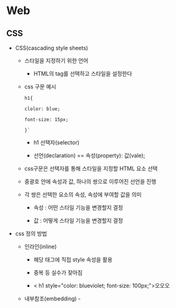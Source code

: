 # Web

## CSS

- CSS(cascading style sheets)
  
  - 스타일을 지정하기 위한 언어
    
    - HTML의 tag를 선택하고 스타일을 설정한다
  
  - css 구문 예시
    
    ```
    h1{
    
    clolor: blue;
    
    font-size: 15px;
    
    }`
    ```
    
    - h1 선택자(selector)
    
    - 선언(declaration) == 속성(property): 값(vale);
  
  - css구문은 선택자를 통해 스타일을 지정할 HTML 요소 선택
  
  - 중괄호 안에 속성과 값, 하나의 쌍으로 이루어진 선언을 진행
  
  - 각 쌍은 선택한 요소의 속성, 속성에 부여할 값을 의미
    
    - 속성 : 어떤 스타일 기능을 변경할지 결정
    
    - 값 : 어떻게 스타일 기능을 변경할지 결정

- css 정의 방법
  
  - 인라인(inline)
    
    - 해당 태그에 직접 style 속성을 활용
    
    - 중복 등 실수가 잦아짐
    
    - < h1 style="color: blueviolet; font-size: 100px;">오오오</h1></h1>
  
  - 내부참조(embedding) - <style>
    
    - head태그 내에 style 태그 지정
    
    - 코드가 너무 길어지는 단점
    
    - < style>
      
          h1 {
          
            color: red;
          
            font-size: 40px;
          
          }
      
        < /style>
  
  - 외부참조(link file) - 분리된 css 파일
    
    - 외부 css 파일을 헤드 태그 내 link 태그로 불러오기
    
    - 가장많이 사용
    
    -  <link rel="stylesheet" href="파일명.css">

- CSS with 개발자 도구
  
  - styles : 해당 요소에 선언된 모든 css
  
  - computed : 해당 요소에 최종 계산된 css

- CSS selectors
  
  - 선택자 유형
    
    - 기본 선택자
      
      - 전체선택자(*), 요소선택자(h2, h3 ...)
      
      - 클래스 선택자(.클래스), 아이디 선택자(#아이디), 속성선택자
    
    - 결합자(combinators)
      
      - 자손결합자(.box p), 자식결합자(.box > p)
      
      - 일반형제결합자, 인접 형제 결합자
    
    - 의사 클래스/요소(pseudo class)
      
      - 링크, 동적 의사 클래스
      
      - 구조적의사 클래스, 기타의사 클래스, 의사 엘리먼트, 속성 선택자
  
  - CSS 선택자 정리
    
    - 요소선택자
      
      - HTML 태그를 직접 선택
    
    - 클래스(class) 선택자
      
      - 마침표(.)로 시작하며, 해당 클래스가 적용된 항목을 선택
    
    - 아이디(id) 선택자
      
      - #으로 시작하며, 해당 아이디가 적용된 항목을 선택
      
      - 일반적으로 하나의 문서에 1번 사용
      
      - 여러 번 사용해도 동작하지만, 단일 id 사용을 권장
  
  - CSS 적용 우선순위(cascading order)
    
    1. 중요도(importance) - 사용시 주의
       
       - `!importance` 사용하면 우선순위
    
    2. 우선순위(specificity)
       
       - 범위가 좁을수록 강하다
       
       - 1. 속성 값 뒤에 `!important` 를 붙인 속성
         2. `HTML`에서 [`style`](https://ofcourse.kr/html-course/%ED%83%9C%EA%B7%B8%EC%9D%98-%EC%86%8D%EC%84%B1#style-%EC%86%8D%EC%84%B1)을 직접 지정한 속성
         3. `#id` 로 지정한 속성
         4. `.클래스`, `:추상클래스` 로 지정한 속성
         5. `태그이름` 으로 지정한 속성
         6. 상위 객체에 의해 **상속**된 속성
       
       - **같은 우선순위가 중복으로 나오면 CSS 파일에서 뒤에 있는 설정으로 나오게 된다.**
    
    3. css 파일 로딩 순서
  
  - CSS 상속
    
    - css는 상속을 통해 부모 요소의 속성을 자식에게 상속한다.
    
    - 속성 중에는 상속이 되는 것과 되지 않는 것이 있다.
      
      - 상속되는 것 : text요소(font, color, text-align), opacity, visibility
      
      - 상속되지 않는 것 : box model 요소(width, height, margin, padding, border, box-sizing, display), position관련요소(position, top/right/left/bottom, z-index)
  
  - 크기 단위
    
    - px(픽셀)
      
      - 모니터 해상도의 한 화소인 '픽셀'기준
      
      - 픽셀의 크기는 변하지 않기 떄문에 고정적인 단위
    
    - %
      
      - 백분율 단위
      
      - 가변적인 레이아웃에서 자주 사용
    
    - em
      
      - (바로 위, 부모요소에 대한) 상속의 영향을 받음
      
      - 배수 단위, 요소에 지정된 사이즈에 상대적인 사이즈를 갖음
    
    - rem
      
      - (바로 위, 부모요소에 대한) 상속의 영향을 받지 않음
      
      - 최상위 요소(HTML)의 사이즈 기준으로 배수 단위를 갖음
    
    - viewport
      
      - 웹페이지를 방문한 유저에게 바로 보이게 되는 웹 컨텐츠의 영역(디바이스 화면)
      
      - 디바이스의 viewport를 기준으로 상대적인 사이즈가 결정
      
      - vw(가로), vh(세로), vmin(최소), vmax(최대)
  
  - 색상 단위
    
    - 색상키워드(background-color : red;)
      
      - 대소문자 구분 안함
      
      - 특정색을 직접 글자로 나타냄
    
    - RGB색상(background-color : rgb(0,255,0);) (background-color : #000000;)
      
      - 16진수 표기법 혹은 함수형 표기법을 사용해 특정 색 표현
    
    - HSL 색상(background-color : hsl(0, 100%, 50%);)
      
      - 색상, 채도, 명도를 통해 특정 색을 표현하는 방식
    
    - a는 alpha 투명도
      
      - (background-color : rgba(0,255,0, 0);) 
      
      - (background-color : hsla(0, 100%, 50%, 0);)
  
  ## CSS Selectors
  
  - 결합자(combinators)
    
    - 자손결합자(공백)
      
      - selectorA 하위의 모든 selectorB요소
      
      - A의 하위나 하위의 하위 모두 영향을 미침
    
    - 자식결합자(>)
      
      - selectorA 바로 아래의 selectorB요소
      
      - A의 하위에는 영향을 미치나 하위의 하위에는 영향을 못미침
    
    - 일반 형제 결합자(~)
      
      - selectorA의 형제 요소 중 뒤에 위치하는 selectorB 요소를 모두 선택
      
      - 같은 레벨의 A뒤에 나오는 것에 영향
    
    - 인접 형제 결합자(+)
      
      - selectorA의 형제 요소 중 바로 뒤에 위치하는 selectorB 요소를 선택
      
      - 같은 레벨의 A 바로 뒤에만 영향
  
  ## CSS box model
  
  - 모든 HTML요소는 네모(박스모델)이다.
  
  - 위에서부터 아래로, 왼쪽에서 오른쪽으로 쌓인다.
  
  - 박스는 4가지 영역으로 이루어짐
    
    - margin : 테두리와 다른 테두리 사이의 공간
    
    - border : 테두리
      
      - 너비(width), 높이(height), 테두리 두께, 테두리 모양 등을 선택
    
    - padding : 내용과 테두리 사이의 공간
    
    - content : 내용
  
  - box size는 기본적으로 content box의 크기를 말함
  
  - 상황에 따라 border box를 box size로 볼 수 있음

## CSS Display

- 모든 요소는 네모(박스모델)이고 좌측 상단에 배치

- display에 따라 크기와 배치가 달라진다.

- display : block
  
  - 줄바꿈이 일어나는 요소
  
  - 화면 크기 전체의 가로 폭을 차지한다
  
  - 블록레벨 요소 안에 인라인 레벨 요소가 들어갈 수 있음
  
  - 대표적인 블록레벨 요소
    
    - div/ul/ol/li/p/hr/form

- display : inline
  
  - 줄 바꿈이 일어나지 않는 행의 일부요소
  
  - content 너비만큼 가로 폭을 차지한다
  
  - width, height, margin-top, margin-bottom을 지정할 수 없다.
  
  - 상하 여백은 line height로 지정한다
  
  - 대표적인 인라인 레벨 요소
    
    - span/a/img/input/lable/b/em/i/strong

- display : inline- block
  
  - block과 inline 레벨 요소의 특징을 모두 갖음
  
  - inline처럼 한 줄에 표시할 수 있고, block처럼 width, height, margin 속성을 모두 지정할 수 있음

- display : none
  
  - 해당 요소를 화면에 표시하지 않고, 공간조차 부여되지 않음
  
  - hidden
    
    - 해당 요소가 공간은 차지하나 화면에 표시만 하지 않는다.

## CSS position

- 문서 상에서 요소의 위치를 지정

- static : 모든 태그의 기본 값(기준 위치)
  
  - 일반적인 요소의 배치 순서에 따름(좌측 상단)
  
  - 부모 요소 내에서 배치될 때는 부모 요소의 위치를 기준으로 배치 됨

- 아래는 좌표 프로퍼티(top, bottom, left, right)를 사용하여 이동 가능
  
  1. relative : 상대 위치
     
     - 자기 자신의 static 위치를 기준으로 이동(normal flow 유지)
     
     - 레이아웃에서 요소가 차지하는 공간은 static일 때와 같음(normal position 대비 offset)
  
  2. absolute : 절대 위치
     
     - 요소를 일반적인 문서 흐름에서 제거 후 레이아웃에 공간을 차지하지 않음(normal flow 벗어남)
     
     - static이 아닌 가장 가까이 있는 부모/조상 요소를 기준으로 이동(없는 경우 브라우저 화면 기준으로 이동)
  
  3. fixed : 고정위치
     
     - 요소를 일반적인 문서 흐름에서 제거 후 레이아웃에 공간을 차지하지 않음(normal flow 벗어남)
     
     - 부모 요소와 관계없이 viewport를 기준으로 이동
       
       - 스크롤시에도 항상 같은 곳에 위치
  
  4. sticky : 스크롤에 따라 static -> fixed로 변경
     
     - 속성을 적용한 박스는 평소에 문서 안에서 position: static상태와 같이 일반적인 흐름에 따르지만 스크롤 위치가 임계점에 이르면, position: static와 같이 박스를 화면에 고정할 수 있는 속성

- css원칙
  
  css 1,2. normal flow
  
  - 모든요소는 네모(박스모델), 좌측 상단에 배치
  
  - display에 따라 크기와 배치가 달라짐
  
  css 3.
  
  - position 기준으로 변경
    
    - relative : 본인의 원래위치
    
    - absolute: 특정 부모의 위치
    
    - fixed: 화면의 위치
    
    - sticky :기본적으로 static이나 스크롤 이동에 따라 fixed로 변경
